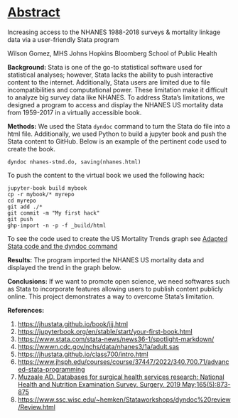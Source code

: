 <head>
  <link rel="stylesheet" type="text/css" href="stmarkdown.css">
<script type="text/x-mathjax-config">
  MathJax.Hub.Config({tex2jax: {inlineMath: [['$','$'], ['\\(','\\)']]}});
</script>
<script type="text/javascript" async
  src="https://cdn.mathjax.org/mathjax/latest/MathJax.js?config=TeX-AMS_CHTML">
</script>
</head>
<h1><a href="#abstract" id="abstract">Abstract</a></h1>
<p>Increasing access to the NHANES 1988-2018 surveys &amp; mortality linkage data via a user-friendly Stata program</p>
<p>Wilson Gomez, MHS Johns Hopkins Bloomberg School of Public Health</p>
<p><strong>Background:</strong> Stata is one of the go-to statistical software used for statistical analyses; however, Stata lacks the ability to push interactive content to the internet. Additionally, Stata users are limited due to file incompatibilities and computational power. These limitation make it difficult to analyze big survey data like NHANES. To address Stata&rsquo;s limitations, we designed a program to access and display the NHANES US mortality data from 1959-2017 in a virtually accessible book.</p>
<p><strong>Methods:</strong> We used the Stata <code>dyndoc</code> command to turn the Stata do file into a html file. Additionally, we used Python to build a jupyter book and push the Stata content to GitHub. Below is an example of the pertinent code used to create the book.</p>
<pre><code>dyndoc nhanes-stmd.do, saving(nhanes.html)
</code></pre>
<p>To push the content to the virtual book we used the following hack:</p>
<pre><code>jupyter-book build mybook 
cp -r mybook/* myrepo 
cd myrepo
git add ./*
git commit -m &quot;My first hack&quot;
git push 
ghp-import -n -p -f _build/html
</code></pre>
<p>To see the code used to create the US Mortality Trends graph see <a href="https://wgomez1.github.io/myrepo/Chapter2.html">Adapted Stata code and the dyndoc command</a></p>
<p><strong>Results:</strong> The program imported the NHANES US mortality data and displayed the trend in the graph below.</p>
<p><strong>Conclusions:</strong> If we want to promote open science, we need softwares such as Stata to incorporate features allowing users to publish content publicly online. This project demonstrates  a way to overcome Stata&rsquo;s limitation.</p>
<p><strong>References:</strong></p>
<ol>
<li><a href="https://jhustata.github.io/book/jjj.html">https://jhustata.github.io/book/jjj.html</a></li>
<li><a href="https://jupyterbook.org/en/stable/start/your-first-book.html">https://jupyterbook.org/en/stable/start/your-first-book.html</a></li>
<li><a href="https://www.stata.com/stata-news/news36-1/spotlight-markdown/">https://www.stata.com/stata-news/news36-1/spotlight-markdown/</a></li>
<li><a href="https://wwwn.cdc.gov/nchs/data/nhanes3/1a/adult.sas">https://wwwn.cdc.gov/nchs/data/nhanes3/1a/adult.sas</a></li>
<li><a href="https://jhustata.github.io/class700/intro.html">https://jhustata.github.io/class700/intro.html</a></li>
<li><a href="https://www.jhsph.edu/courses/course/37447/2022/340.700.71/advanced-stata-programming">https://www.jhsph.edu/courses/course/37447/2022/340.700.71/advanced-stata-programming</a></li>
<li><a href="https://www.surgjournal.com/article/S0039-6060(18)30076-X/fulltext">Muzaale AD. Databases for surgical health services research: National Health and Nutrition Examination Survey. Surgery. 2019 May;165(5):873-875</a></li>
<li><a href="https://www.ssc.wisc.edu/~hemken/Stataworkshops/dyndoc%20review/Review.html">https://www.ssc.wisc.edu/~hemken/Stataworkshops/dyndoc%20review/Review.html</a></li>
</ol>
